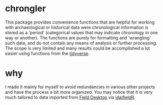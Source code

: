# chrongler
This package provides convenience functions that are helpful for working with archaeological or historical data were chronological information is stored as a 'period' (categorical values that may indicate chronology in one way or another). The functions are purely for formatting and 'wrangling' such data, and do not contain any means of analysis or further processing. The scope is very limited and many results could be accomplished a lot easier using functions from the [tidyverse](https://github.com/tidyverse/tidyverse). 

# why
I made it mainly for myself to avoid redundancies in various other projects and have the process a bit more organized. You may notice that it is very much tailored to data imported from [Field Desktop](https://github.com/dainst/idai-field) via [idaifieldR](https://github.com/lsteinmann/idaifieldR).


